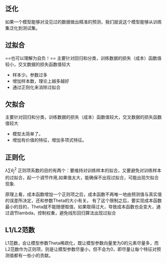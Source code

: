 ## 泛化
如果一个模型能够对没见过的数据做出精准的预测，我们就说这个模型能够从训练集泛化到测试集。
## 过拟合
==也可以理解为自负！==
主要针对回归和分类，训练数据的损失（成本）函数值较小，交叉数据的损失函数值较大
- 样本少。参数过多
- 增加样本数，理论上越多越好
- 通过正则化来消除过拟合
## 欠拟合
主要针对回归和分类，训练数据的损失（成本）函数值较大，交叉数据的损失函数值较大
- 模型太简单了。
- 增加有价值的特征，增加多项式特征。

## 正则化
$\lambda\sum{\theta_{j}^2}$
正则项系数的目的有两个：要维持对训练样本的拟合，又要避免对训练样本的过拟合，起一个调节作用,如果值太大，能确保不出现过拟合，可能出现欠拟合现象.

原理上看，成本函数增加一个正则项之后，成本函数不再唯一地由预测值与真实值的误差所决定，还和参数Theta的大小有关。
有了这个限制之后，要实现成本函数最小的目的，Theta就不能随便取值，如果取得过大，导致成本函数也会变大，通过调节lambda，控制权重，避免线形回归算法出现过拟合
## L1/L2范数
L1范数，会让模型参数Theta稀疏化，既让模型参数向量里为0的元素尽量多，而L2范数作为正则项，则是让模型参数尽量小，但不会为0，即尽量让每个特征对预测值都有一些小的贡献。
